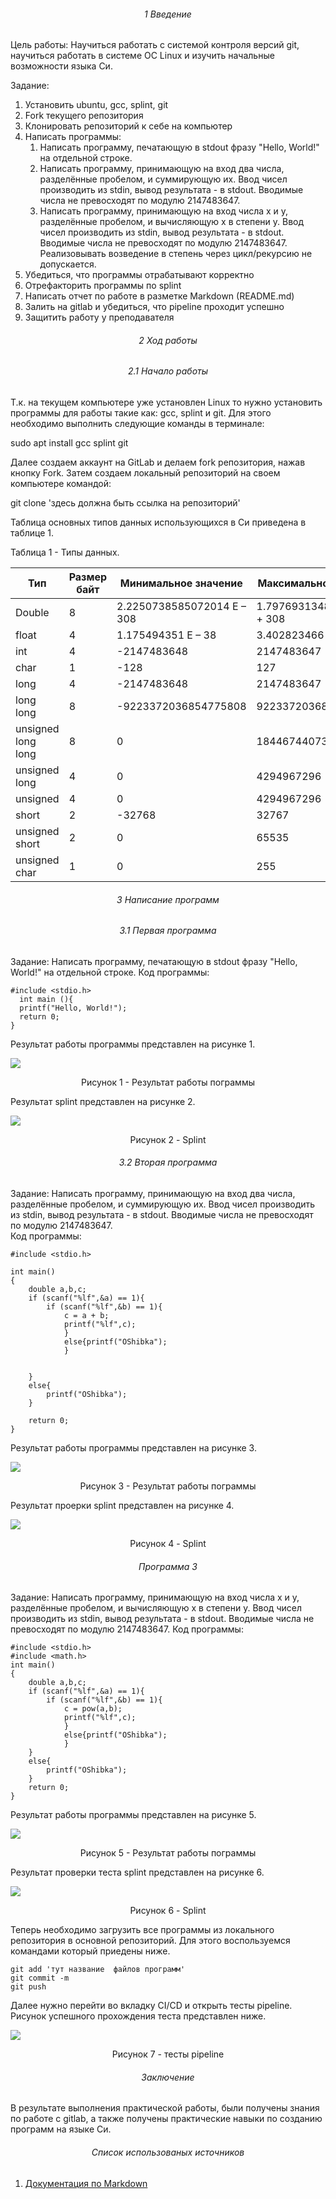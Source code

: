 ###### <center>1 Введение </center>
Цель работы: Научиться работать с системой контроля версий git, научиться работать в системе OC Linux и изучить начальные возможности языка Си.

Задание:
1. Установить ubuntu, gcc, splint, git
2. Fork текущего репозитория
3. Клонировать репозиторий к себе на компьютер
4. Написать программы:
    1. Написать программу, печатающую в stdout фразу "Hello, World!" на отдельной строке.
    2.  Написать программу, принимающую на вход два числа, разделённые пробелом, и суммирующую их. Ввод чисел производить из stdin, вывод результата - в stdout. Вводимые числа не превосходят по модулю 2147483647.
    3. Написать программу, принимающую на вход числа x и y, разделённые пробелом, и вычисляющую x в степени y. Ввод чисел производить из stdin, вывод результата - в stdout. Вводимые числа не превосходят по модулю 2147483647. Реализовывать возведение в степень через цикл/рекурсию не допускается.
5. Убедиться, что программы отрабатывают корректно
6. Отрефакторить программы по splint
7. Написать отчет по работе в разметке Markdown (README.md)
8. Залить на gitlab и убедиться, что pipeline проходит успешно
9. Защитить работу у преподавателя

###### <center>2 Ход работы </center>

###### <center>2.1 Начало работы </center>

Т.к. на текущем компьютере уже установлен Linux то нужно установить программы для работы такие как: gcc, splint и git. Для этого необходимо выполнить следующие команды в терминале:

sudo apt install gcc splint git

Далее создаем аккаунт на GitLab и делаем fork репозитория, нажав кнопку Fork. Затем создаем локальный репозиторий на своем компьютере командой:

git clone 'здесь должна быть ссылка на репозиторий'

Таблица основных типов данных использующихся в Си приведена в таблице 1.

Таблица 1 - Типы данных.

Тип | Размер байт | Минимальное значение | Максимальное значение |
--- | --- | --- | --- |
Double | 8 | 2.2250738585072014 E – 308  | 1.7976931348623158 E + 308 |
float | 4  |  1.175494351 E – 38 | 3.402823466 E + 38  |
int   | 4  | -2147483648  |  2147483647 |
 char   |  1 | -128  | 127  |
long   |  4 |  -2147483648 |  2147483647 |
long long    | 8  | -9223372036854775808 | 9223372036854775807  |
unsigned long long   | 8  |  0 |  18446744073709551615 |
unsigned long   |  4 |  0 | 4294967296  |
unsigned   |  4 |  0 |  4294967296 |
short   |  2 |  -32768 | 32767  |
unsigned short   |  2 |  0 |  	65535 |
unsigned char   |  1 |  0 |  255 |

###### <center>3 Написание программ </center>

###### <center>3.1 Первая программа </center>

Задание: Написать программу, печатающую в stdout фразу "Hello, World!" на отдельной строке.
Код программы:
```
#include <stdio.h>
  int main (){
  printf("Hello, World!");
  return 0;
}
```
Результат работы программы представлен на рисунке 1.

![](/pr1/images/1111.png)

<center>Рисунок 1 - Результат работы пограммы </center>

Результат splint представлен на рисунке 2.

![](/pr1/images/1.png)

<center>Рисунок 2 - Splint </center>

###### <center>3.2 Вторая программа </center>

Задание: Написать программу, принимающую на вход два числа, разделённые пробелом, и суммирующую их. Ввод чисел производить из stdin, вывод результата - в stdout. Вводимые числа не превосходят по модулю 2147483647.   
Код программы:
```
#include <stdio.h>

int main()
{
	double a,b,c;
	if (scanf("%lf",&a) == 1){
		if (scanf("%lf",&b) == 1){
			c = a + b;
			printf("%lf",c);
			}
			else{printf("OShibka");
			}


	}
	else{
		printf("OShibka");
	}

	return 0;
}
```
Результат работы программы представлен на рисунке 3.

![](/pr1/images/222.png)

<center>Рисунок 3 - Результат работы пограммы </center>

Результат проерки splint представлен на рисунке 4.

![](/pr1/images/Screenshot%20at%202021-03-03%2022-55-42.png)

<center>Рисунок 4 - Splint </center>


###### <center>Программа 3</center>

Задание: Написать программу, принимающую на вход числа x и y, разделённые пробелом, и вычисляющую x в степени y. Ввод чисел производить из stdin, вывод результата - в stdout. Вводимые числа не превосходят по модулю 2147483647.
Код программы:
```
#include <stdio.h>
#include <math.h>
int main()
{
	double a,b,c;
	if (scanf("%lf",&a) == 1){
		if (scanf("%lf",&b) == 1){
			c = pow(a,b);
			printf("%lf",c);
			}
			else{printf("OShibka");
			}
	}
	else{
		printf("OShibka");
	}
	return 0;
}
```
Результат работы программы представлен на рисунке 5.

![](/pr1/images/333.png)

<center>Рисунок 5 - Результат работы пограммы </center>

Результат проверки теста splint представлен на рисунке 6.

![](pr1/images/3.png)

<center>Рисунок 6 - Splint </center>

Теперь необходимо загрузить все программы из локального репозитория в основной репозиторий. Для этого воспользуемся командами который приедены ниже.
```
git add 'тут название  файлов программ'
git commit -m
git push
```
Далее нужно перейти во вкладку CI/CD и открыть тесты pipeline. Рисунок успешного прохождения теста представлен ниже.

![](/pr1/images/CI_CD.png)

<center>Рисунок 7 - тесты pipeline </center>

###### <center>Заключение</center>
В результате выполнения практической работы, были получены знания по работе с gitlab, а также получены практические навыки по созданию программ на языке Си.

###### <center>Список использованых источников</center>
1. [Документация по Markdown](https://docs.gitlab.com/ee/user/markdown.html)
